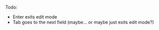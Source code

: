 Todo:

- Enter exits edit mode
- Tab goes to the next field (maybe... or maybe just exits edit mode?)
